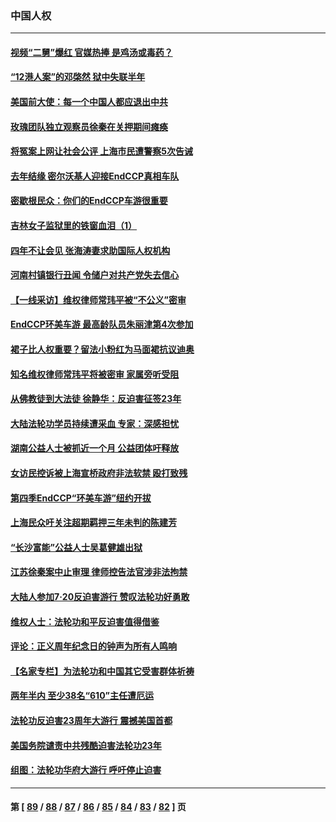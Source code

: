 ### 中国人权
---
#### [视频“二舅”爆红 官媒热捧 是鸡汤或毒药？](../../pages/ncid278/n13790268.md) 
#### [“12港人案”的邓棨然 狱中失联半年](../../pages/ncid278/n13790889.md) 
#### [美国前大使：每一个中国人都应退出中共](../../pages/ncid278/n13790755.md) 
#### [玫瑰团队独立观察员徐秦在关押期间瘫痪](../../pages/ncid278/n13790548.md) 
#### [将冤案上网让社会公评 上海市民遭警察5次告诫](../../pages/ncid278/n13790526.md) 
#### [去年结缘 密尔沃基人迎接EndCCP真相车队](../../pages/ncid278/n13790242.md) 
#### [密歇根民众：你们的EndCCP车游很重要](../../pages/ncid278/n13789852.md) 
#### [吉林女子监狱里的铁窗血泪（1）](../../pages/ncid278/n13786967.md) 
#### [四年不让会见 张海涛妻求助国际人权机构](../../pages/ncid278/n13789744.md) 
#### [河南村镇银行丑闻 令储户对共产党失去信心](../../pages/ncid278/n13789619.md) 
#### [【一线采访】维权律师常玮平被“不公义”密审](../../pages/ncid278/n13789348.md) 
#### [EndCCP环美车游 最高龄队员朱丽津第4次参加](../../pages/ncid278/n13788088.md) 
#### [裙子比人权重要？留法小粉红为马面裙抗议迪奥](../../pages/ncid278/n13788697.md) 
#### [知名维权律师常玮平将被密审 家属旁听受阻](../../pages/ncid278/n13788728.md) 
#### [从佛教徒到大法徒 徐静华：反迫害征签23年](../../pages/ncid278/n13788398.md) 
#### [大陆法轮功学员持续遭采血 专家：深感担忧](../../pages/ncid278/n13787897.md) 
#### [湖南公益人士被抓近一个月 公益团体吁释放](../../pages/ncid278/n13788595.md) 
#### [女访民控诉被上海宣桥政府非法软禁 殴打致残](../../pages/ncid278/n13788170.md) 
#### [第四季EndCCP“环美车游”纽约开拔](../../pages/ncid278/n13788087.md) 
#### [上海民众吁关注超期羁押三年未判的陈建芳](../../pages/ncid278/n13787893.md) 
#### [“长沙富能”公益人士吴葛健雄出狱](../../pages/ncid278/n13787641.md) 
#### [江苏徐秦案中止审理 律师控告法官涉非法拘禁](../../pages/ncid278/n13787317.md) 
#### [大陆人参加7‧20反迫害游行 赞叹法轮功好勇敢](../../pages/ncid278/n13787321.md) 
#### [维权人士：法轮功和平反迫害值得借鉴](../../pages/ncid278/n13787337.md) 
#### [评论：正义周年纪念日的钟声为所有人鸣响](../../pages/ncid278/n13787109.md) 
#### [【名家专栏】为法轮功和中国其它受害群体祈祷](../../pages/ncid278/n13787107.md) 
#### [两年半内 至少38名“610”主任遭厄运](../../pages/ncid278/n13773294.md) 
#### [法轮功反迫害23周年大游行 震撼美国首都](../../pages/ncid278/n13786701.md) 
#### [美国务院谴责中共残酷迫害法轮功23年](../../pages/ncid278/n13786585.md) 
#### [组图：法轮功华府大游行 呼吁停止迫害](../../pages/ncid278/n13786519.md) 

---
#### 第 [ [89](./89.md) / [88](./88.md) / [87](./87.md) / [86](./86.md) / [85](./85.md) / [84](./84.md) / [83](./83.md) / [82](./82.md) ] 页
